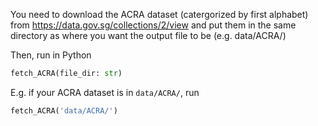You need to download the ACRA dataset (catergorized by first alphabet) from https://data.gov.sg/collections/2/view and put them in the same directory as where you want the output file to be (e.g. data/ACRA/)

Then, run in Python

```python
fetch_ACRA(file_dir: str)
```

E.g. if your ACRA dataset is in `data/ACRA/`, run

```python
fetch_ACRA('data/ACRA/')
```

